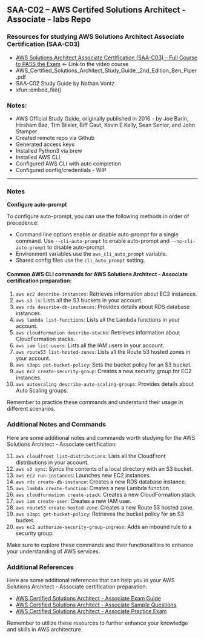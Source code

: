 ## SAA-C02 – AWS Certifed Solutions Architect - Associate - labs Repo

### Resources for studying AWS Solutions Architect Associate Certification (SAA-C03)

- [AWS Solutions Architect Associate Certification (SAA-C03) – Full Course to PASS the Exam](https://www.youtube.com/watch?v=c3Cn4xYfxJY&t=37535s) <- Link to the video course
- AWS_Certified_Solutions_Architect_Study_Guide,_2nd_Edition_Ben_Piper.pdf
- SAA-C02 Study Guide by Nathan Vontz
- xfun::embed_file()

### Notes: 

- AWS Official Study Guide, originally published in 2016 - by Joe Barin, Hirsham Baz, Tim Biixler, Biff Gaut, Kevin E Kelly, Sean Senior, and John Stamper
- Created remote repo via Github    
- Generated access keys
- Installed Python3 via brew
- Installed AWS CLI
- Configured AWS CLI with auto completion
- Configured config/credentials - WIP 

----  

### Notes

<b>Configure auto-prompt</b>

To configure auto-prompt, you can use the following methods in order of precedence:

- Command line options enable or disable auto-prompt for a single command. Use `--cli-auto-prompt` to enable auto-prompt and `--no-cli-auto-prompt` to disable auto-prompt.
- Environment variables use the `aws_cli_auto_prompt` variable.
- Shared config files use the `cli_auto_prompt` setting.

#### Common AWS CLI commands for AWS Solutions Architect - Associate certification preparation:

1. `aws ec2 describe-instances`: Retrieves information about EC2 instances.
2. `aws s3 ls`: Lists all the S3 buckets in your account.
3. `aws rds describe-db-instances`: Provides details about RDS database instances.
4. `aws lambda list-functions`: Lists all the Lambda functions in your account.
5. `aws cloudformation describe-stacks`: Retrieves information about CloudFormation stacks.
6. `aws iam list-users`: Lists all the IAM users in your account.
7. `aws route53 list-hosted-zones`: Lists all the Route 53 hosted zones in your account.
8. `aws s3api put-bucket-policy`: Sets the bucket policy for an S3 bucket.
9. `aws ec2 create-security-group`: Creates a new security group for EC2 instances.
10. `aws autoscaling describe-auto-scaling-groups`: Provides details about Auto Scaling groups.

Remember to practice these commands and understand their usage in different scenarios.

### Additional Notes and Commands

Here are some additional notes and commands worth studying for the AWS Solutions Architect - Associate certification:

11. `aws cloudfront list-distributions`: Lists all the CloudFront distributions in your account.
12. `aws s3 sync`: Syncs the contents of a local directory with an S3 bucket.
13. `aws ec2 run-instances`: Launches new EC2 instances.
14. `aws rds create-db-instance`: Creates a new RDS database instance.
15. `aws lambda create-function`: Creates a new Lambda function.
16. `aws cloudformation create-stack`: Creates a new CloudFormation stack.
17. `aws iam create-user`: Creates a new IAM user.
18. `aws route53 create-hosted-zone`: Creates a new Route 53 hosted zone.
19. `aws s3api get-bucket-policy`: Retrieves the bucket policy for an S3 bucket.
20. `aws ec2 authorize-security-group-ingress`: Adds an inbound rule to a security group.

Make sure to explore these commands and their functionalities to enhance your understanding of AWS services.

### Additional References

Here are some additional references that can help you in your AWS Solutions Architect - Associate certification preparation:

- [AWS Certified Solutions Architect - Associate Exam Guide](https://www.aws.training/Details/Curriculum?id=20685)
- [AWS Certified Solutions Architect - Associate Sample Questions](https://d1.awsstatic.com/training-and-certification/docs-sa-assoc/AWS-Certified-Solutions-Architect-Associate_Sample-Questions.pdf)
- [AWS Certified Solutions Architect - Associate Practice Exam](https://www.aws.training/Details/Curriculum?id=20686)

Remember to utilize these resources to further enhance your knowledge and skills in AWS architecture.

